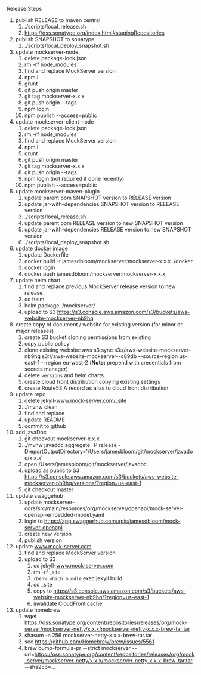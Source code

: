 Release Steps
1. publish RELEASE to maven central 
   1. ./scripts/local_release.sh
   1. https://oss.sonatype.org/index.html#stagingRepositories
1. publish SNAPSHOT to sonatype 
   1. ./scripts/local_deploy_snapshot.sh
1. update mockserver-node
   1. delete package-lock.json
   1. rm -rf node_modules
   1. find and replace MockServer version
   1. npm i
   1. grunt
   1. git push origin master
   1. git tag mockserver-x.x.x 
   1. git push origin --tags
   1. npm login
   1. npm publish --access=public
1. update mockserver-client-node
   1. delete package-lock.json
   1. rm -rf node_modules
   1. find and replace MockServer version
   1. npm i
   1. grunt
   1. git push origin master
   1. git tag mockserver-x.x.x 
   1. git push origin --tags
   1. npm login (not required if done recently)
   1. npm publish --access=public
1. update mockserver-maven-plugin
   1. update parent pom SNAPSHOT version to RELEASE version
   1. update jar-with-dependencies SNAPSHOT version to RELEASE version
   1. ./scripts/local_release.sh
   1. update parent pom RELEASE version to new SNAPSHOT version
   1. update jar-with-dependencies RELEASE version to new SNAPSHOT version
   1. ./scripts/local_deploy_snapshot.sh
1. update docker image
   1. update Dockerfile
   1. docker build -t jamesdbloom/mockserver:mockserver-x.x.x ./docker
   1. docker login
   1. docker push jamesdbloom/mockserver:mockserver-x.x.x
1. update helm chart
   1. find and replace previous MockServer release version to new release
   1. cd helm
   1. helm package ./mockserver/
   1. upload to S3 https://s3.console.aws.amazon.com/s3/buckets/aws-website-mockserver-nb9hq
1. create copy of document / website for existing version (for minor or major releases)
   1. create S3 bucket cloning permissions from existing
   1. copy public policy
   1. clone existing website: aws s3 sync s3://aws-website-mockserver-nb9hq s3://aws-website-mockserver--c89db --source-region us-east-1 --region eu-west-2 (**Note:** prepend with credentials from secrets manager)
   1. delete `versions` and helm charts
   1. create cloud front distribution copying existing settings
   1. create Route53 A record as alias to cloud front distribution
1. update repo
   1. delete jekyll-www.mock-server.com/_site
   1. ./mvnw clean
   1. find and replace
   1. update README
   1. commit to github
1. add javaDoc
   1. git checkout mockserver-x.x.x
   1. ./mvnw javadoc:aggregate -P release -DreportOutputDirectory='/Users/jamesbloom/git/mockserver/javadoc/x.x.x'
   1. open /Users/jamesbloom/git/mockserver/javadoc
   1. upload as public to S3 https://s3.console.aws.amazon.com/s3/buckets/aws-website-mockserver-nb9hq/versions/?region=us-east-1
   1. git checkout master
1. update swaggehub
   1. update mockserver-core/src/main/resources/org/mockserver/openapi/mock-server-openapi-embedded-model.yaml
   1. login to https://app.swaggerhub.com/apis/jamesdbloom/mock-server-openapi
   1. create new version
   1. publish version
1. update www.mock-server.com
   1. find and replace MockServer version
   1. upload to S3
      1. cd jekyll-www.mock-server.com
      1. rm -rf _site
      1. `rbenv which bundle` exec jekyll build
      1. cd _site
      1. copy to https://s3.console.aws.amazon.com/s3/buckets/aws-website-mockserver-nb9hq/?region=us-east-1
      1. invalidate CloudFront cache
1. update homebrew
   1. wget https://oss.sonatype.org/content/repositories/releases/org/mock-server/mockserver-netty/x.x.x/mockserver-netty-x.x.x-brew-tar.tar
   1. shasum -a 256 mockserver-netty-x.x.x-brew-tar.tar
   1. see https://github.com/Homebrew/brew/issues/5561
   1. brew bump-formula-pr --strict mockserver --url=https://oss.sonatype.org/content/repositories/releases/org/mock-server/mockserver-netty/x.x.x/mockserver-netty-x.x.x-brew-tar.tar --sha256=...
